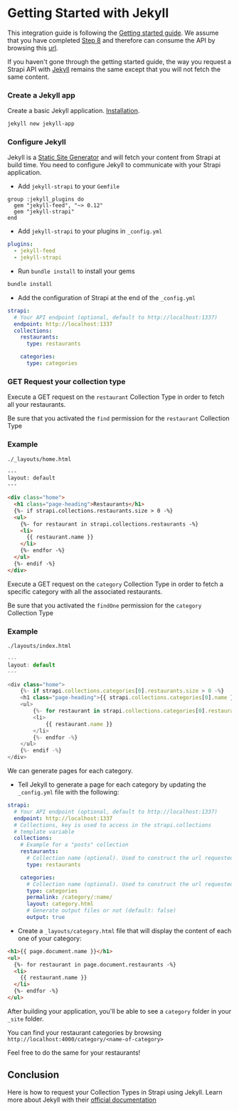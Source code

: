 # Getting Started with Jekyll

This integration guide is following the [Getting started guide](../getting-started/quick-start.html). We assume that you have completed [Step 8](../getting-started/quick-start.html#_8-consume-the-content-type-s-api) and therefore can consume the API by browsing this [url](http://localhost:1337/restaurants).

If you haven't gone through the getting started guide, the way you request a Strapi API with [Jekyll](https://gohugo.io/) remains the same except that you will not fetch the same content.

### Create a Jekyll app

Create a basic Jekyll application. [Installation](https://jekyllrb.com/).

```bash
jekyll new jekyll-app
```

### Configure Jekyll

Jekyll is a [Static Site Generator](https://www.staticgen.com/) and will fetch your content from Strapi at build time. You need to configure Jekyll to communicate with your Strapi application.

- Add `jekyll-strapi` to your `Gemfile`

```
group :jekyll_plugins do
  gem "jekyll-feed", "~> 0.12"
  gem "jekyll-strapi"
end
```

- Add `jekyll-strapi` to your plugins in `_config.yml`

```yml
plugins:
  - jekyll-feed
  - jekyll-strapi
```

- Run `bundle install` to install your gems

```bash
bundle install
```

- Add the configuration of Strapi at the end of the `_config.yml`

```yml
strapi:
  # Your API endpoint (optional, default to http://localhost:1337)
  endpoint: http://localhost:1337
  collections:
    restaurants:
      type: restaurants

    categories:
      type: categories
```

### GET Request your collection type

Execute a GET request on the `restaurant` Collection Type in order to fetch all your restaurants.

Be sure that you activated the `find` permission for the `restaurant` Collection Type

### Example

`./_layouts/home.html`

```html
---
layout: default
---

<div class="home">
  <h1 class="page-heading">Restaurants</h1>
  {%- if strapi.collections.restaurants.size > 0 -%}
  <ul>
    {%- for restaurant in strapi.collections.restaurants -%}
    <li>
      {{ restaurant.name }}
    </li>
    {%- endfor -%}
  </ul>
  {%- endif -%}
</div>
```

Execute a GET request on the `category` Collection Type in order to fetch a specific category with all the associated restaurants.

Be sure that you activated the `findOne` permission for the `category` Collection Type

### Example

`./layouts/index.html`

```js
---
layout: default
---

<div class="home">
    {%- if strapi.collections.categories[0].restaurants.size > 0 -%}
    <h1 class="page-heading">{{ strapi.collections.categories[0].name }}</h1>
    <ul>
        {%- for restaurant in strapi.collections.categories[0].restaurants -%}
        <li>
            {{ restaurant.name }}
        </li>
        {%- endfor -%}
    </ul>
    {%- endif -%}
</div>
```

We can generate pages for each category.

- Tell Jekyll to generate a page for each category by updating the `_config.yml` file with the following:

```yaml
strapi:
  # Your API endpoint (optional, default to http://localhost:1337)
  endpoint: http://localhost:1337
  # Collections, key is used to access in the strapi.collections
  # template variable
  collections:
    # Example for a "posts" collection
    restaurants:
      # Collection name (optional). Used to construct the url requested. Example: type `foo` would generate the following url `http://localhost:1337/foo`.
      type: restaurants

    categories:
      # Collection name (optional). Used to construct the url requested. Example: type `foo` would generate the following url `http://localhost:1337/foo`.
      type: categories
      permalink: /category/:name/
      layout: category.html
      # Generate output files or not (default: false)
      output: true
```

- Create a `_layouts/category.html` file that will display the content of each one of your category:

```html
<h1>{{ page.document.name }}</h1>
<ul>
  {%- for restaurant in page.document.restaurants -%}
  <li>
    {{ restaurant.name }}
  </li>
  {%- endfor -%}
</ul>
```

After building your application, you'll be able to see a `category` folder in your `_site` folder.

You can find your restaurant categories by browsing `http://localhost:4000/category/<name-of-category>`

Feel free to do the same for your restaurants!

## Conclusion

Here is how to request your Collection Types in Strapi using Jekyll.
Learn more about Jekyll with their [official documentation](https://jekyllrb.com/docs/)
